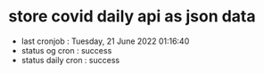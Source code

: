 # store covid daily api as json data

- last cronjob : Tuesday, 21 June 2022 01:16:40
- status og cron : success
- status daily cron : success
      
      
